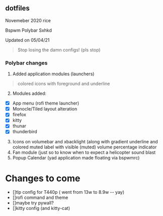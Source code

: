 ## dotfiles

Novemeber 2020 rice

Bspwm
Polybar
Sxhkd 

Updated on 05/04/21 

>Stop losing the damn configs! (pls stop)

### Polybar changes

1.  Added application modules (launchers)
  > colored icons with foreground and underline

2. Modules added:
  - [x] App menu (rofi theme launcher)
  - [x] Monocle/Tiled layout alteration
  - [x] firefox
  - [x] kitty
  - [x] thunar
  - [x] thunderbird

3. Icons on volumebar and xbacklight (along with gradient underline and colored muted label with visible (muted) volume percentage indicator
4. Fan module (just so to know when to expect a helicopter sound blast
5. Popup Calendar (yad application made floating via bspwmrc)

# Changes to come
- []tlp config for T440p ( went from 13w to 8.9w -- yay)
- []rofi command and theme
- []maybe try pywall?
- []kitty config (and kitty-cat)
